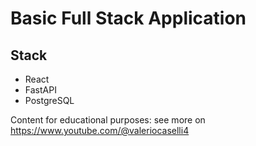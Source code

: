 # Basic Full Stack Application

## Stack

- React
- FastAPI
- PostgreSQL

Content for educational purposes: see more on https://www.youtube.com/@valeriocaselli4